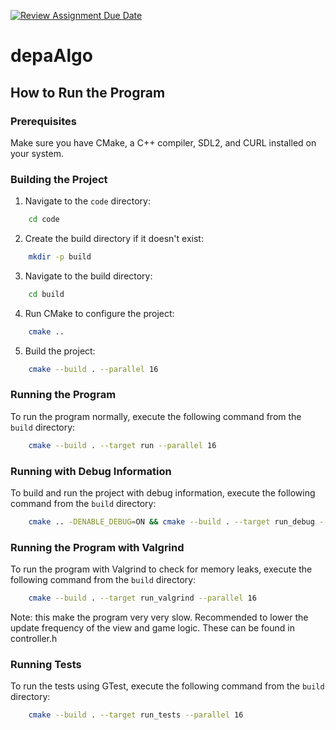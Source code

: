 [![Review Assignment Due Date](https://classroom.github.com/assets/deadline-readme-button-22041afd0340ce965d47ae6ef1cefeee28c7c493a6346c4f15d667ab976d596c.svg)](https://classroom.github.com/a/mNdixtYF)

# depaAlgo

## How to Run the Program

### Prerequisites

Make sure you have CMake, a C++ compiler, SDL2, and CURL installed on your system.

### Building the Project

1. Navigate to the `code` directory:
```sh
    cd code
```

2. Create the build directory if it doesn't exist:
```sh
    mkdir -p build
```

3. Navigate to the build directory:
```sh
    cd build
```

4. Run CMake to configure the project:
```sh
    cmake ..
```

5. Build the project:
```sh
    cmake --build . --parallel 16
```

### Running the Program

To run the program normally, execute the following command from the `build` directory:
```sh
    cmake --build . --target run --parallel 16
```

### Running with Debug Information

To build and run the project with debug information, execute the following command from the `build` directory:
```sh
    cmake .. -DENABLE_DEBUG=ON && cmake --build . --target run_debug --parallel 16    
```

### Running the Program with Valgrind

To run the program with Valgrind to check for memory leaks, execute the following command from the `build` directory:
```sh
    cmake --build . --target run_valgrind --parallel 16
```

Note: this make the program very very slow. Recommended to lower the update frequency of the view and game logic. These can be found in controller.h

### Running Tests

To run the tests using GTest, execute the following command from the `build` directory:
```sh
    cmake --build . --target run_tests --parallel 16
```